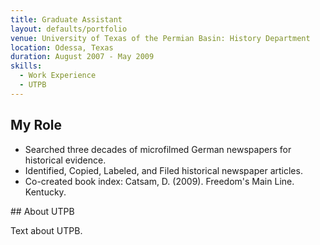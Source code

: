 ```yaml
---
title: Graduate Assistant
layout: defaults/portfolio
venue: University of Texas of the Permian Basin: History Department
location: Odessa, Texas
duration: August 2007 - May 2009
skills:
  - Work Experience
  - UTPB
---
```


## My Role

-	Searched three decades of microfilmed German newspapers for historical evidence.
-	Identified, Copied, Labeled, and Filed historical newspaper articles.
-	Co-created book index: Catsam, D. (2009). Freedom's Main Line. Kentucky.


## About UTPB

Text about UTPB.
